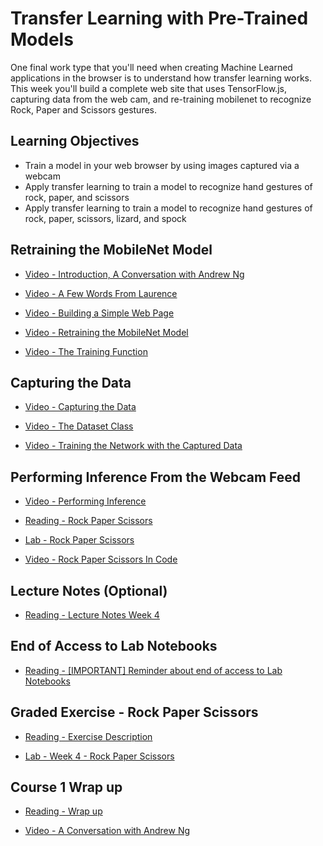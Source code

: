 # Transfer Learning with Pre-Trained Models

One final work type that you'll need when creating Machine Learned applications in the browser is to understand how transfer learning works. This week you'll build a complete web site that uses TensorFlow.js, capturing data from the web cam, and re-training mobilenet to recognize Rock, Paper and Scissors gestures.

## Learning Objectives

- Train a model in your web browser by using images captured via a webcam
- Apply transfer learning to train a model to recognize hand gestures of rock, paper, and scissors
- Apply transfer learning to train a model to recognize hand gestures of rock, paper, scissors, lizard, and spock

## Retraining the MobileNet Model

- [Video - Introduction, A Conversation with Andrew Ng](https://www.coursera.org/learn/browser-based-models-tensorflow/lecture/5E71U/introduction-a-conversation-with-andrew-ng)

- [Video - A Few Words From Laurence](https://www.coursera.org/learn/browser-based-models-tensorflow/lecture/UYf5E/a-few-words-from-laurence)

- [Video - Building a Simple Web Page](https://www.coursera.org/learn/browser-based-models-tensorflow/lecture/1qUwZ/building-a-simple-web-page)

- [Video - Retraining the MobileNet Model](https://www.coursera.org/learn/browser-based-models-tensorflow/lecture/yRpVQ/retraining-the-mobilenet-model)

- [Video - The Training Function](https://www.coursera.org/learn/browser-based-models-tensorflow/lecture/TOkiM/the-training-function)

## Capturing the Data

- [Video - Capturing the Data](https://www.coursera.org/learn/browser-based-models-tensorflow/lecture/ZkETV/capturing-the-data)

- [Video - The Dataset Class](https://www.coursera.org/learn/browser-based-models-tensorflow/lecture/zer5z/the-dataset-class)

- [Video - Training the Network with the Captured Data](https://www.coursera.org/learn/browser-based-models-tensorflow/lecture/E8wbr/training-the-network-with-the-captured-data)

## Performing Inference From the Webcam Feed

- [Video - Performing Inference](https://www.coursera.org/learn/browser-based-models-tensorflow/lecture/htZQ1/performing-inference)

- [Reading - Rock Paper Scissors](https://www.coursera.org/learn/browser-based-models-tensorflow/supplement/BYzVx/rock-paper-scissors)

- [Lab - Rock Paper Scissors](./Labs/C1_W4_Lab_1_retrain.html)

- [Video - Rock Paper Scissors In Code](https://www.coursera.org/learn/browser-based-models-tensorflow/lecture/Bx1Xq/rock-paper-scissors-in-code)

## Lecture Notes (Optional)

- [Reading - Lecture Notes Week 4](./Readings/C1_W4.pdf)

## End of Access to Lab Notebooks

- [Reading - [IMPORTANT] Reminder about end of access to Lab Notebooks](https://www.coursera.org/learn/browser-based-models-tensorflow/supplement/ODobL/important-reminder-about-end-of-access-to-lab-notebooks)

## Graded Exercise - Rock Paper Scissors

- [Reading - Exercise Description](https://www.coursera.org/learn/browser-based-models-tensorflow/supplement/z4mI0/exercise-description)

- [Lab - Week 4 - Rock Paper Scissors](./Labs/C1_W4_Assignment.js)

## Course 1 Wrap up

- [Reading - Wrap up](https://www.coursera.org/learn/browser-based-models-tensorflow/supplement/LEio4/wrap-up)

- [Video - A Conversation with Andrew Ng](https://www.coursera.org/learn/browser-based-models-tensorflow/lecture/2gU2s/a-conversation-with-andrew-ng)
